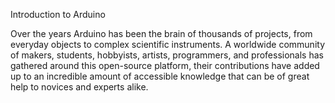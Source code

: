 Introduction to Arduino

Over the years Arduino has been the brain of thousands of projects, from everyday objects to complex scientific instruments. A worldwide community of makers, students, hobbyists, artists, programmers, and professionals has gathered around this open-source platform, their contributions have added up to an incredible amount of accessible knowledge that can be of great help to novices and experts alike.